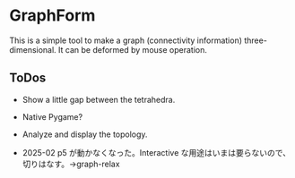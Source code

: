 # GraphForm

This is a simple tool to make a graph (connectivity information) three-dimensional. It can be deformed by mouse operation.

## ToDos

- Show a little gap between the tetrahedra.
- Native Pygame?
- Analyze and display the topology.

- 2025-02 p5 が動かなくなった。Interactive な用途はいまは要らないので、切りはなす。→graph-relax
